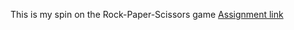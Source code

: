 This is my spin on the Rock-Paper-Scissors game
[Assignment link](https://www.theodinproject.com/lessons/foundations-rock-paper-scissors)
